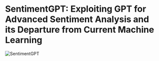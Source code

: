 # SentimentGPT: Exploiting GPT for Advanced Sentiment Analysis and its Departure from Current Machine Learning

![SentimentGPT](https://dsa.cs.usu.edu/Files/SentimentGPT-Framework.jpg)
